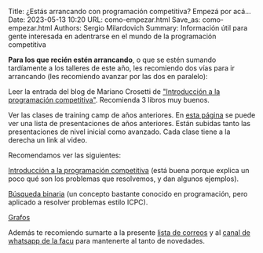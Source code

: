 Title: ¿Estás arrancando con programación competitiva? Empezá por acá...
Date: 2023-05-13 10:20
URL: como-empezar.html
Save_as: como-empezar.html
Authors: Sergio Milardovich
Summary: Información útil para gente interesada en adentrarse en el mundo de la programación competitiva

**Para los que recién estén arrancando**, o que se estén sumando tardíamente a los talleres de este año, les recomiendo dos vías para ir arrancando (les recomiendo avanzar por las dos en paralelo):

Leer la entrada del blog de Mariano Crosetti de ["Introducción a la programación competitiva"](https://mcrosetti.medium.com/introduction-to-icpc-algorithm-problem-solving-d49b9e1f70b3). Recomienda 3 libros muy buenos.

Ver las clases de training camp de años anteriores. En [esta página](https://www.pc-arg.com/tc-arg/previous_editions) se puede ver una lista de presentaciones de años anteriores. Están subidas tanto las presentaciones de nivel inicial como avanzado. Cada clase tiene a la derecha un link al video.

Recomendamos ver las siguientes:

[Introducción a la programación competitiva](https://www.youtube.com/watch?v=0tgv4OlNGj0&t=1671s) (está buena porque explica un poco qué son los problemas que resolvemos, y dan algunos ejemplos).

[Búsqueda binaria](https://youtu.be/XLWp-Eogxg0?t=7766) (un concepto bastante conocido en programación, pero aplicado a resolver problemas estilo ICPC).

[Grafos](https://youtu.be/OIyaa9vYywE?t=9316) 

Además te recomiendo sumarte a la presente [lista de correos](https://groups.google.com/g/icpc-rosario) y al [canal de whatsapp de la facu](https://chat.whatsapp.com/HKAINorPbfJ7hHjLBuP4Y8) para mantenerte al tanto de novedades.